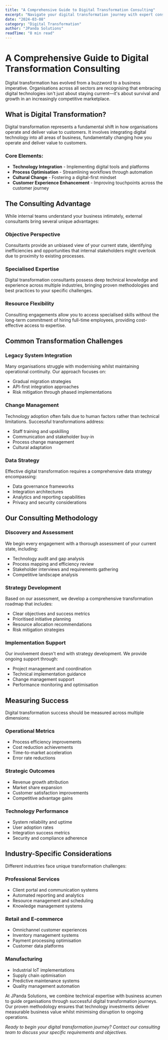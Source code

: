 ```yaml
---
title: "A Comprehensive Guide to Digital Transformation Consulting"
excerpt: "Navigate your digital transformation journey with expert consulting guidance and proven strategies."
date: "2024-03-08"
category: "Digital Transformation"
author: "JPanda Solutions"
readTime: "8 min read"
---
```


# A Comprehensive Guide to Digital Transformation Consulting

Digital transformation has evolved from a buzzword to a business imperative. Organisations across all sectors are recognising that embracing digital technologies isn't just about staying current—it's about survival and growth in an increasingly competitive marketplace.

## What is Digital Transformation?

Digital transformation represents a fundamental shift in how organisations operate and deliver value to customers. It involves integrating digital technology into all areas of business, fundamentally changing how you operate and deliver value to customers.

### Core Elements:
- **Technology Integration** - Implementing digital tools and platforms
- **Process Optimisation** - Streamlining workflows through automation
- **Cultural Change** - Fostering a digital-first mindset
- **Customer Experience Enhancement** - Improving touchpoints across the customer journey

## The Consulting Advantage

While internal teams understand your business intimately, external consultants bring several unique advantages:

### Objective Perspective
Consultants provide an unbiased view of your current state, identifying inefficiencies and opportunities that internal stakeholders might overlook due to proximity to existing processes.

### Specialised Expertise
Digital transformation consultants possess deep technical knowledge and experience across multiple industries, bringing proven methodologies and best practices to your specific challenges.

### Resource Flexibility
Consulting engagements allow you to access specialised skills without the long-term commitment of hiring full-time employees, providing cost-effective access to expertise.

## Common Transformation Challenges

### Legacy System Integration
Many organisations struggle with modernising whilst maintaining operational continuity. Our approach focuses on:
- Gradual migration strategies
- API-first integration approaches
- Risk mitigation through phased implementations

### Change Management
Technology adoption often fails due to human factors rather than technical limitations. Successful transformations address:
- Staff training and upskilling
- Communication and stakeholder buy-in
- Process change management
- Cultural adaptation

### Data Strategy
Effective digital transformation requires a comprehensive data strategy encompassing:
- Data governance frameworks
- Integration architectures
- Analytics and reporting capabilities
- Privacy and security considerations

## Our Consulting Methodology

### Discovery and Assessment
We begin every engagement with a thorough assessment of your current state, including:
- Technology audit and gap analysis
- Process mapping and efficiency review
- Stakeholder interviews and requirements gathering
- Competitive landscape analysis

### Strategy Development
Based on our assessment, we develop a comprehensive transformation roadmap that includes:
- Clear objectives and success metrics
- Prioritised initiative planning
- Resource allocation recommendations
- Risk mitigation strategies

### Implementation Support
Our involvement doesn't end with strategy development. We provide ongoing support through:
- Project management and coordination
- Technical implementation guidance
- Change management support
- Performance monitoring and optimisation

## Measuring Success

Digital transformation success should be measured across multiple dimensions:

### Operational Metrics
- Process efficiency improvements
- Cost reduction achievements
- Time-to-market acceleration
- Error rate reductions

### Strategic Outcomes
- Revenue growth attribution
- Market share expansion
- Customer satisfaction improvements
- Competitive advantage gains

### Technology Performance
- System reliability and uptime
- User adoption rates
- Integration success metrics
- Security and compliance adherence

## Industry-Specific Considerations

Different industries face unique transformation challenges:

### Professional Services
- Client portal and communication systems
- Automated reporting and analytics
- Resource management and scheduling
- Knowledge management systems

### Retail and E-commerce
- Omnichannel customer experiences
- Inventory management systems
- Payment processing optimisation
- Customer data platforms

### Manufacturing
- Industrial IoT implementations
- Supply chain optimisation
- Predictive maintenance systems
- Quality management automation

At JPanda Solutions, we combine technical expertise with business acumen to guide organisations through successful digital transformation journeys. Our proven methodology ensures that technology investments deliver measurable business value whilst minimising disruption to ongoing operations.

*Ready to begin your digital transformation journey? Contact our consulting team to discuss your specific requirements and objectives.*